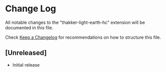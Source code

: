 # Change Log

All notable changes to the "thakker-light-earth-hc" extension will be documented in this file.

Check [Keep a Changelog](http://keepachangelog.com/) for recommendations on how to structure this file.

## [Unreleased]

- Initial release

